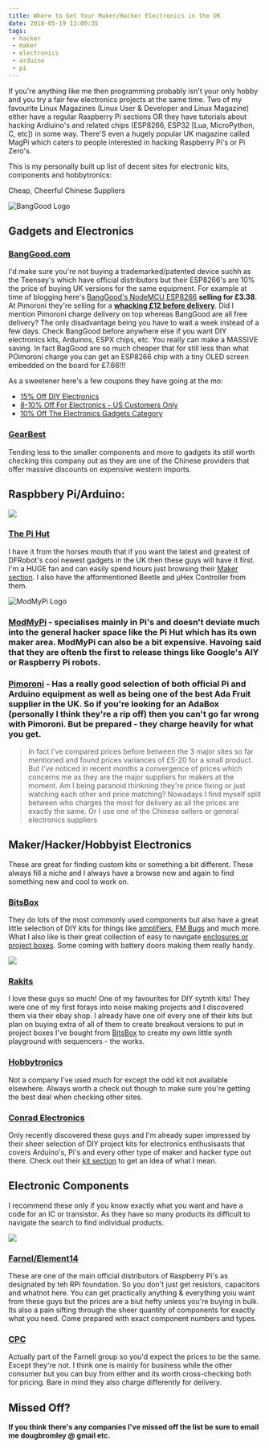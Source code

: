 ```yaml
---
title: Where to Get Your Maker/Hacker Electronics in the UK
date: 2018-05-19 13:00:35
tags:
 - hacker
 - maker
 - electronics
 - arduino
 - pi
---
```


If you're anything like me then programming probably isn't your only hobby and you try a fair few electronics projects at the same time. Two of my favourite Linux Magazines (Linux User & Developer and Linux Magazine) either have a regular Raspberry Pi sections OR they have tutorials about hacking Ardiuino's and related chips (ESP8266, ESP32 [Lua, MicroPython, C, etc]) in some way. There'S even a hugely popular UK magazine called MagPi which caters to people interested in hacking Raspberry Pi's or Pi Zero's.

This is my personally built up list of decent sites for electronic kits, components and hobbytronics:

Cheap, Cheerful Chinese Suppliers

<img src="{% asset_path banggoodlogo.png %}" alt="BangGood Logo" />

## Gadgets and Electronics

### **[BangGood.com](http://www.banggood.com)**
I'd make sure you're not buying a trademarked/patented device suchh as the Teensey's which have official distributors but their ESP8266's are 10% the price of buying UK versions for the same equipment. For example at time of blogging here's [BangGood's NodeMCU ESP8266](https://www.banggood.com/NodeMcu-Lua-WIFI-Internet-Things-Development-Board-Based-ESP8266-CP2102-Wireless-Module-p-1097112.html?rmmds=search&stayold=1&cur_warehouse=CN) **selling for £3.38**. At Pimoroni they're selling for a **[whacking £12 before delivery](https://shop.pimoroni.com/collections/electronics/products/nodemcu-v2-lua-based-esp8266-development-kit)**. Did I mention Pimoroni charge delivery on top whereas BangGood are all free delivery? The only disadvantage being you have to wait a week instead of a few days. Check BangGood before anywhere else if you want DIY electronics kits, Arduinos, ESPX chips, etc. You really can make a MASSIVE saving. In fact BagGood are so much cheaper that for still less than what POimoroni charge you can get an ESP8266 chip with a tiny OLED screen embedded on the board for £7.66!!!

As a sweetener here's a few coupons they have going at the mo:
* [15% Off DIY Electronics](https://www.banggood.com/collection-5766.html?utm_campaign=elediy5766&utm_content=wayne&p=3D23198123540201612N)
* [8-10% Off For Electronics - US Customers Only](https://us.banggood.com/Wholesale-Warehouse-Electronics-c-Usa-1091.html?utm_campaign=USELE10&utm_content=wayne&p=3D23198123540201612N)
* [10% Off The Electronics Gadgets Category](https://www.banggood.com/Wholesale-Electronics-c-1091.html?utm_campaign=2018Elec&utm_content=mony&p=3D23198123540201612N)


### **[GearBest](http://www.gearbest.com)**
Tending less to the smaller components and more to gadgets its still worth checking this company out as they are one of the Chinese providers that offer massive discounts on expensive western imports. 

## Raspbbery Pi/Arduino:

<img src="{% asset_path thepihut-logo.png %}" class="img-responsive" />

### **[The Pi Hut](https://thepihut.com/)**
I have it from the horses mouth that if you want the latest and greatest of DFRobot's cool newest gadgets in the UK then these guys will have it first. I'm a HUGE fan and can easily spend hours just browsing their [Maker section](https://thepihut.com/collections/maker-store). I also have the afformentioned Beetle and μHex Controller from them.

<img src="{% asset_path modmypilogo.png %}" alt="ModMyPi Logo" />

### **[ModMyPi](https://www.modmypi.com/)** - specialises mainly in Pi's and doesn't deviate much into the general hacker space like the Pi Hut which has its own maker area. ModMyPi can also be a bit expensive. Havoing said that they are oftenb the first to release things like Google's AIY or Raspberry Pi robots.

### **[Pimoroni](https://shop.pimoroni.com/)** - Has a really good selection of both official Pi and Arduino equipment as well as being one of the best Ada Fruit supplier in the UK. So if you're looking for an AdaBox (personally I think they're a rip off) then you can't go far wrong with Pimoroni. But be prepared - they charge heavily for what you get.

<blockquote>In fact I've compared prices before between the 3 major sites so far mentioned and found prices variances of £5-20 for a small product. But I've noticed in recent months a convergence of prices which concerns me as they are the major suppliers for makers at the moment. Am I being paranoid thinkning they're price fixing or just watching each other and price matching? Nowadays I find myself split between who charges the most for delivery as all the prices are exactly the same. Or I use one of the Chinese sellers or general electronics suppliers</blockquote>

## Maker/Hacker/Hobbyist Electronics

These are great for finding custom kits or something a bit different. These always fill a niche and I always have a browse now and again to find something new and cool to work on.

### [BitsBox](https://www.bitsbox.co.uk/)
They do lots of the most commonly used components but also have a great little selection of DIY kits for things like [amplifiers](https://www.bitsbox.co.uk/index.php?main_page=product_info&cPath=280_283&products_id=2020), [FM Bugs](https://www.bitsbox.co.uk/index.php?main_page=product_info&cPath=280_283&products_id=2830) and much more. What I also like is their great collection of easy to navigate [enclosures or project boxes](https://www.bitsbox.co.uk/index.php?main_page=index&cPath=185). Some coming with battery doors making them really handy.

<img src="{% asset_path rakit.png %}" class="img-responsive" />

### [Rakits](https://www.rakits.co.uk/)
I love these guys so much! One of my favourites for DIY sytnth kits! They were one of my first forays into noise making projects and I discovered them via their ebay shop. I already have one oif every one of their kits but plan on buying extra of all of them to create breakout versions to put in project boxes I've bought from [BitsBox](https://www.bitsbox.co.uk/) to create my own little synth playground with sequencers - the works.

### [Hobbytronics](http://www.hobbytronics.co.uk)
Not a company I've used much for except the odd kit not available elsewhere. Always worth a check out though to make sure you're getting the best deal when checking other sites.

### [Conrad Electronics](https://www.conrad-electronic.co.uk)
Only recently discovered these guys and I'm already super impressed by their sheer selection of DIY project kits for electronics enthusisasts that covers Arduino's, Pi's and every other type of maker and hacker type out there. Check out their [kit section](https://www.conrad-electronic.co.uk/ce/en/category/SHOP_AREA_268309/Development-Kits-Development-Systems) to get an idea of what I mean.

## Electronic Components

I recommend these only if you know exactly what you want and have a code for an IC or transistor. As they have so many products its difficult to navigate the search to find individual products.

<img src="{% asset_path Farnell_element14.jpg %}" class="img-responsive" />

### [Farnel/Element14](http://uk.farnell.com/)
These are one of the main official distributors of Raspberry Pi's as designated by teh RPi foundation. So you don't just get resistors, capacitors and whatnot here. You can get practically anything & everything yoiu want from these guys but the prices are a biut hefty unless you're buying in bulk. Its also a pain sifting through the sheer quantity of components for exactly what you need. Come prepared with exact component numbers and types.

### [CPC](http://cpc.farnell.com/)
Actually part of the Farnell group so you'd expect the prices to be the same. Except they're not. I think one is mainly for business while the other consumer but you can buy from either and its worth cross-checking both for pricing. Bare in mind they also charge differently for delivery. 


## Missed Off?

**If you think there's any companies I've missed off the list be sure to email me dougbromley @ gmail etc.**

